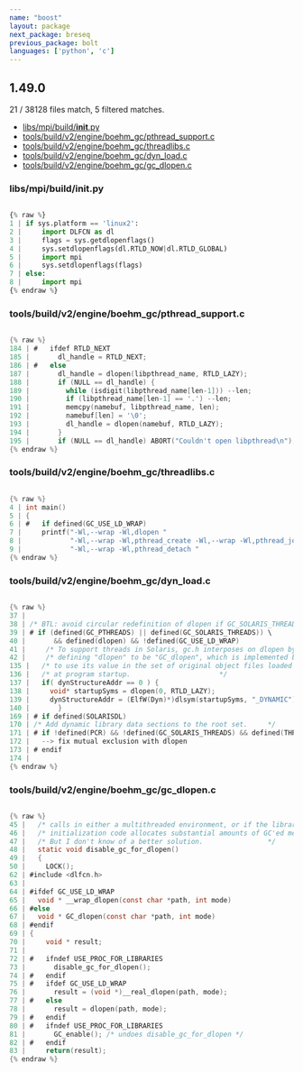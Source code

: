 ```yaml
---
name: "boost"
layout: package
next_package: breseq
previous_package: bolt
languages: ['python', 'c']
---
```

## 1.49.0
21 / 38128 files match, 5 filtered matches.

 - [libs/mpi/build/__init__.py](#libsmpibuild__init__py)
 - [tools/build/v2/engine/boehm_gc/pthread_support.c](#toolsbuildv2engineboehm_gcpthread_supportc)
 - [tools/build/v2/engine/boehm_gc/threadlibs.c](#toolsbuildv2engineboehm_gcthreadlibsc)
 - [tools/build/v2/engine/boehm_gc/dyn_load.c](#toolsbuildv2engineboehm_gcdyn_loadc)
 - [tools/build/v2/engine/boehm_gc/gc_dlopen.c](#toolsbuildv2engineboehm_gcgc_dlopenc)

### libs/mpi/build/__init__.py

```python

{% raw %}
1 | if sys.platform == 'linux2':
2 |     import DLFCN as dl
3 |     flags = sys.getdlopenflags()
4 |     sys.setdlopenflags(dl.RTLD_NOW|dl.RTLD_GLOBAL)
5 |     import mpi
6 |     sys.setdlopenflags(flags)
7 | else:
8 |     import mpi
{% endraw %}

```
### tools/build/v2/engine/boehm_gc/pthread_support.c

```c

{% raw %}
184 | #   ifdef RTLD_NEXT
185 |       dl_handle = RTLD_NEXT;
186 | #   else
187 |       dl_handle = dlopen(libpthread_name, RTLD_LAZY);
188 |       if (NULL == dl_handle) {
189 |         while (isdigit(libpthread_name[len-1])) --len;
190 |         if (libpthread_name[len-1] == '.') --len;
191 |         memcpy(namebuf, libpthread_name, len);
192 |         namebuf[len] = '\0';
193 |         dl_handle = dlopen(namebuf, RTLD_LAZY);
194 |       }
195 |       if (NULL == dl_handle) ABORT("Couldn't open libpthread\n");
{% endraw %}

```
### tools/build/v2/engine/boehm_gc/threadlibs.c

```c

{% raw %}
4 | int main()
5 | {
6 | #   if defined(GC_USE_LD_WRAP)
7 | 	printf("-Wl,--wrap -Wl,dlopen "
8 | 	       "-Wl,--wrap -Wl,pthread_create -Wl,--wrap -Wl,pthread_join "
9 | 	       "-Wl,--wrap -Wl,pthread_detach "
{% endraw %}

```
### tools/build/v2/engine/boehm_gc/dyn_load.c

```c

{% raw %}
37 | 
38 | /* BTL: avoid circular redefinition of dlopen if GC_SOLARIS_THREADS defined */
39 | # if (defined(GC_PTHREADS) || defined(GC_SOLARIS_THREADS)) \
40 |       && defined(dlopen) && !defined(GC_USE_LD_WRAP)
41 |     /* To support threads in Solaris, gc.h interposes on dlopen by       */
42 |     /* defining "dlopen" to be "GC_dlopen", which is implemented below.  */
135 | 	/* to use its value in the set of original object files loaded	*/
136 | 	/* at program startup.						*/
137 | 	if( dynStructureAddr == 0 ) {
138 | 	  void* startupSyms = dlopen(0, RTLD_LAZY);
139 | 	  dynStructureAddr = (ElfW(Dyn)*)dlsym(startupSyms, "_DYNAMIC");
140 | 		}
169 | # if defined(SOLARISDL)
170 | /* Add dynamic library data sections to the root set.		*/
171 | # if !defined(PCR) && !defined(GC_SOLARIS_THREADS) && defined(THREADS)
172 | 	--> fix mutual exclusion with dlopen
173 | # endif
174 | 
{% endraw %}

```
### tools/build/v2/engine/boehm_gc/gc_dlopen.c

```c

{% raw %}
45 |   /* calls in either a multithreaded environment, or if the library	*/
46 |   /* initialization code allocates substantial amounts of GC'ed memory.	*/
47 |   /* But I don't know of a better solution.				*/
48 |   static void disable_gc_for_dlopen()
49 |   {
50 |     LOCK();
62 | #include <dlfcn.h>
63 | 
64 | #ifdef GC_USE_LD_WRAP
65 |   void * __wrap_dlopen(const char *path, int mode)
66 | #else
67 |   void * GC_dlopen(const char *path, int mode)
68 | #endif
69 | {
70 |     void * result;
71 |     
72 | #   ifndef USE_PROC_FOR_LIBRARIES
73 |       disable_gc_for_dlopen();
74 | #   endif
75 | #   ifdef GC_USE_LD_WRAP
76 |       result = (void *)__real_dlopen(path, mode);
77 | #   else
78 |       result = dlopen(path, mode);
79 | #   endif
80 | #   ifndef USE_PROC_FOR_LIBRARIES
81 |       GC_enable(); /* undoes disable_gc_for_dlopen */
82 | #   endif
83 |     return(result);
{% endraw %}

```